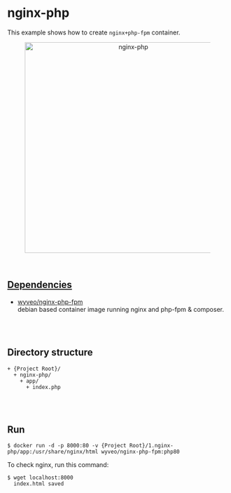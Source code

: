 # nginx-php  
This example shows how to create `nginx+php-fpm` container.  

<figure>
<div style="text-align:center">
  <a href="https://drive.google.com/uc?export=view&id=1STzTfblh6o5POWmd7gD6Te4foy-wX33R">
  <img src="https://drive.google.com/uc?export=view&id=1STzTfblh6o5POWmd7gD6Te4foy-wX33R" style="width: 480px; max-width: 100%; height: auto" title="nginx-php" />
</div>
</figure>

<br/>

## Dependencies  
* [wyveo/nginx-php-fpm](https://github.com/wyveo/nginx-php-fpm)  
  debian based container image running nginx and php-fpm & composer.  

<br/><br/>

## Directory structure  
  ```
  + {Project Root}/  
    + nginx-php/  
      + app/  
        + index.php
  ```

<br/><br/>

## Run  
```shell
$ docker run -d -p 8000:80 -v {Project Root}/1.nginx-php/app:/usr/share/nginx/html wyveo/nginx-php-fpm:php80
```

To check nginx, run this command:  
```shell
$ wget localhost:8000
  index.html saved
```
